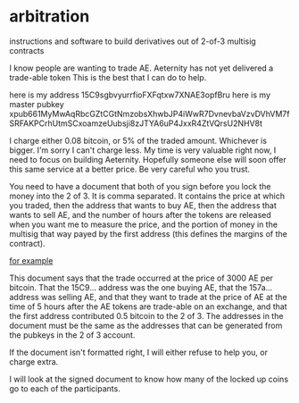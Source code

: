 # arbitration
instructions and software to build derivatives out of 2-of-3 multisig contracts


I know people are wanting to trade AE. Aeternity has not yet delivered a trade-able token This is the best that I can do to help.

here is my address 15C9sgbvyurrfioFXFqtxw7XNAE3opfBru here is my master pubkey xpub661MyMwAqRbcGZtCGtNmzobsXhwbJP4iWwR7DvnevbaVzvDVhVM7fSRFAKPCrhUtmSCxoamzeUubsji8zJTYA6uP4JxxR4ZtVQrsU2NHV8t

I charge either 0.08 bitcoin, or 5% of the traded amount. Whichever is bigger. I'm sorry I can't charge less. My time is very valuable right now, I need to focus on building Aeternity. Hopefully someone else will soon offer this same service at a better price. Be very careful who you trust.

You need to have a document that both of you sign before you lock the money into the 2 of 3. It is comma separated. It contains the price at which you traded, then the address that wants to buy AE, then the address that wants to sell AE, and the number of hours after the tokens are released when you want me to measure the price, and the portion of money in the multisig that way payed by the first address (this defines the margins of the contract).

[for example](example_contract.txt)

This document says that the trade occurred at the price of 3000 AE per bitcoin. That the 15C9... address was the one buying AE, that the 157a... address was selling AE, and that they want to trade at the price of AE at the time of 5 hours after the AE tokens are trade-able on an exchange, and that the first address contributed 0.5 bitcoin to the 2 of 3. The addresses in the document must be the same as the addresses that can be generated from the pubkeys in the 2 of 3 account.

If the document isn't formatted right, I will either refuse to help you, or charge extra.

I will look at the signed document to know how many of the locked up coins go to each of the participants.
